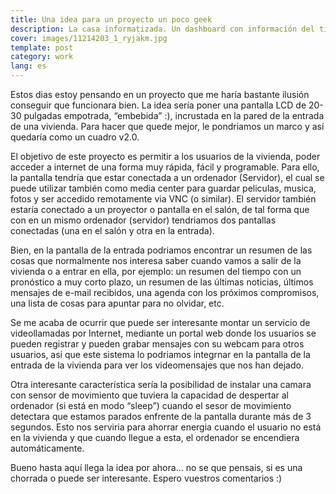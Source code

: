 ```yaml
---
title: Una idea para un proyecto un poco geek
description: La casa informatizada. Un dashboard con información del tiempo y tareas en el espejo de la entrada
cover: images/11214203_1_ryjakm.jpg
template: post
category: work
lang: es
---
```


Estos dias estoy pensando en un proyecto que me haría bastante ilusión conseguir que funcionara bien. La idea sería poner una pantalla LCD de 20-30 pulgadas empotrada, “embebida” :), incrustada en la pared de la entrada de una vivienda. Para hacer que quede mejor, le pondriamos un marco y así quedaría como un cuadro v2.0.

El objetivo de este proyecto es permitir a los usuarios de la vivienda, poder acceder a internet de una forma muy rápida, fácil y programable. Para ello, la pantalla tendría que estar conectada a un ordenador (Servidor), el cual se puede utilizar también como media center para guardar peliculas, musica, fotos y ser accedido remotamente via VNC (o similar). El servidor también estaría conectado a un proyector o pantalla en el salón, de tal forma que con en un mismo ordenador (servidor) tendriamos dos pantallas conectadas (una en el salón y otra en la entrada).

Bien, en la pantalla de la entrada podriamos encontrar un resumen de las cosas que normalmente nos interesa saber cuando vamos a salir de la vivienda o a entrar en ella, por ejemplo: un resumen del tiempo con un pronóstico a muy corto plazo, un resumen de las últimas noticias, últimos mensajes de e-mail recibidos, una agenda con los próximos compromisos, una lista de cosas para apuntar para no olvidar, etc.

Se me acaba de ocurrir que puede ser interesante montar un servicio de videollamadas por Internet, mediante un portal web donde los usuarios se pueden registrar y pueden grabar mensajes con su webcam para otros usuarios, asi que este sistema lo podriamos integrnar en la pantalla de la entrada de la vivienda para ver los videomensajes que nos han dejado.

Otra interesante característica sería la posibilidad de instalar una camara con sensor de movimiento que tuviera la capacidad de despertar al ordenador (si está en modo “sleep”) cuando el sesor de movimiento detectara que estamos parados enfrente de la pantalla durante más de 3 segundos. Esto nos serviria para ahorrar energia cuando el usuario no está en la vivienda y que cuando llegue a esta, el ordenador se encendiera automáticamente.

Bueno hasta aquí llega la idea por ahora… no se que pensais, si es una chorrada o puede ser interesante. Espero vuestros comentarios :)
